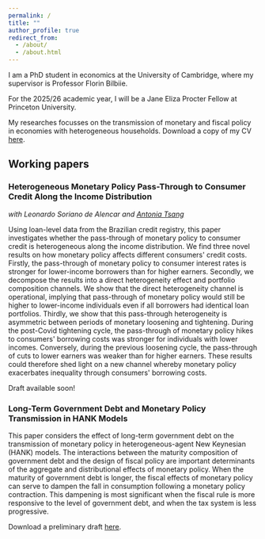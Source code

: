 ```yaml
---
permalink: /
title: ""
author_profile: true
redirect_from: 
  - /about/
  - /about.html
---
```


I am a PhD student in economics at the University of Cambridge, where my supervisor is Professor Florin Bilbiie. 

For the  2025/26 academic year, I will be a Jane Eliza Procter Fellow at Princeton University. 

My researches focusses on the transmission of monetary and fiscal policy in economies with heterogeneous households. Download a copy of my CV [here](/files/Website_CV_Aug2025.pdf).

## Working papers 

### Heterogeneous Monetary Policy Pass-Through to Consumer Credit Along the Income Distribution 
*with Leonardo Soriano de Alencar and [Antonia Tsang](https://antoniatsang.github.io)* 

Using loan-level data from the Brazilian credit registry, this paper investigates whether the pass-through of monetary policy to consumer credit is heterogeneous along the income distribution. We find three novel results on how monetary policy affects different consumers' credit costs. Firstly, the pass-through of monetary policy to consumer interest rates is stronger for lower-income borrowers than for higher earners. Secondly, we decompose the results into a direct heterogeneity effect and portfolio composition channels. We show that the direct heterogeneity channel is operational, implying that pass-through of monetary policy would still be higher to lower-income individuals even if all borrowers had identical loan portfolios. Thirdly, we show that this pass-through heterogeneity is asymmetric between periods of monetary loosening and tightening. During the post-Covid tightening cycle, the pass-through of monetary policy hikes to consumers' borrowing costs was stronger for individuals with lower incomes. Conversely, during the previous loosening cycle, the pass-through of cuts to lower earners was weaker than for higher earners. These results could therefore shed light on a new channel whereby monetary policy exacerbates inequality through consumers' borrowing costs. 

Draft available soon!


### Long-Term Government Debt and Monetary Policy Transmission in HANK Models

This paper considers the effect of long-term government debt on the transmission of monetary policy in heterogeneous-agent New Keynesian (HANK) models. The interactions between the maturity composition of government debt and the design of fiscal policy are important determinants of the aggregate and distributional effects of monetary policy. When the maturity of government debt is longer, the fiscal effects of monetary policy can serve to dampen the fall in consumption following a monetary policy contraction. This dampening is most significant when the fiscal rule is more responsive to the level of government debt, and when the tax system is less progressive. 
   
Download a preliminary draft [here](/files/draft_25042024.pdf).